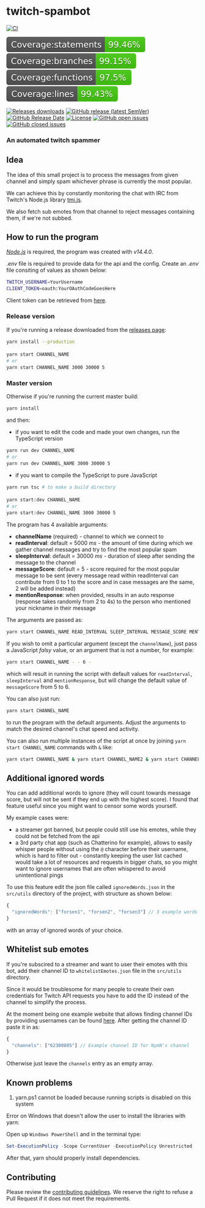 # twitch-spambot

[![CI](https://github.com/FrozenTear7/twitch-spambot/actions/workflows/CI.yml/badge.svg?branch=master)](https://github.com/FrozenTear7/twitch-spambot/actions/workflows/CI.yml)

![Coverage - statements](./badges/badge-statements.svg)
![Coverage - branches](./badges/badge-branches.svg)
![Coverage - functions](./badges/badge-functions.svg)
![Coverage - lines](./badges/badge-lines.svg)

[![Releases downloads](https://img.shields.io/github/downloads/FrozenTear7/twitch-spambot/total)](https://github.com/FrozenTear7/twitch-spambot/releases)
[![GitHub release (latest SemVer)](https://img.shields.io/github/v/release/FrozenTear7/twitch-spambot)](https://github.com/FrozenTear7/twitch-spambot/releases)
[![GitHub Release Date](https://img.shields.io/github/release-date/FrozenTear7/twitch-spambot)](https://github.com/FrozenTear7/twitch-spambot/releases)
[![License](https://img.shields.io/github/license/FrozenTear7/twitch-spambot)](https://github.com/FrozenTear7/twitch-spambot/blob/master/LICENSE)
[![GitHub open issues](https://img.shields.io/github/issues-raw/FrozenTear7/twitch-spambot)](https://github.com/FrozenTear7/twitch-spambot/issues)
[![GitHub closed issues](https://img.shields.io/github/issues-closed-raw/FrozenTear7/twitch-spambot)](https://github.com/FrozenTear7/twitch-spambot/issues?q=is%3Aissue+is%3Aclosed)

### An automated twitch spammer

## Idea

The idea of this small project is to process the messages from given channel
and simply spam whichever phrase is currently the most popular.

We can achieve this by constantly monitoring the chat with IRC from Twitch's
Node.js library [tmi.js](https://github.com/tmijs).

We also fetch sub emotes from that channel to reject messages containing them,
if we're not subbed.

## How to run the program

[_Node.js_](https://nodejs.org/) is required, the program was created with _v14.4.0_.

_.env_ file is required to provide data for the api and the config.
Create an _.env_ file consiting of values as shown below:

```bash
TWITCH_USERNAME=YourUsername
CLIENT_TOKEN=oauth:YourOAuthCodeGoesHere
```

Client token can be retrieved from [here](https://twitchapps.com/tmi/).

### Release version

If you're running a release downloaded from the [releases page](https://github.com/FrozenTear7/twitch-spambot/releases):

```bash
yarn install --production

yarn start CHANNEL_NAME
# or
yarn start CHANNEL_NAME 3000 30000 5
```

### Master version

Otherwise if you're running the current master build:

```bash
yarn install
```

and then:

- if you want to edit the code and made your own changes, run the TypeScript version

```bash
yarn run dev CHANNEL_NAME
# or
yarn run dev CHANNEL_NAME 3000 30000 5
```

- if you want to compile the TypeScript to pure JavaScript

```bash
yarn run tsc # to make a build directory

yarn start:dev CHANNEL_NAME
# or
yarn start:dev CHANNEL_NAME 3000 30000 5
```

The program has 4 available arguments:

- **channelName** (required) - channel to which we connect to
- **readInterval**: default = 5000 _ms_ - the amount of time during which we gather channel messages and try to find the most popular spam
- **sleepInterval**: default = 30000 _ms_ - duration of sleep after sending the message to the channel
- **messageScore**: default = 5 - score required for the most popular message to be sent (every message read within readInterval can contribute from 0 to 1 to the score and in case messages are the same, 2 will be added instead)
- **mentionResponse**: when provided, results in an auto response (response takes randomly from 2 to 4s) to the person who mentioned your nickname in their message

The arguments are passed as:

```bash
yarn start CHANNEL_NAME READ_INTERVAL SLEEP_INTERVAL MESSAGE_SCORE MENTION_RESPONSE
```

If you wish to omit a particular argument (except the `channelName`), just pass a JavaScript _falsy_ value,
or an argument that is not a number, for example:

```bash
yarn start CHANNEL_NAME - - 6 -
```

which will result in running the script with default values for `readInterval`, `sleepInterval` and `mentionResponse`, but will change the default value of `messageScore` from 5 to 6.

You can also just run:

```bash
yarn start CHANNEL_NAME
```

to run the program with the default arguments.
Adjust the arguments to match the desired channel's chat speed and activity.

You can also run multiple instances of the script at once by joining `yarn start CHANNEL_NAME` commands with `&` like:

```bash
yarn start CHANNEL_NAME & yarn start CHANNEL_NAME2 & yarn start CHANNEL_NAME3
```

## Additional ignored words

You can add additional words to ignore (they will count towards message score, but will not be sent if they end up with the highest score).
I found that feature useful since you might want to censor some words yourself.

My example cases were:

- a streamer got banned, but people could still use his emotes, while they could not be fetched from the api
- a 3rd party chat app (such as Chatterino for example), allows to easily whisper people without using the `@` character before their username, which is hard to filter out - constantly keeping the user list cached would take a lot of resources and requests in bigger chats, so you might want to ignore usernames that are often whispered to avoid unintentional pings

To use this feature edit the json file called `ignoredWords.json` in the `src/utils` directory of the project, with structure as shown below:

```javascript
{
  "ignoredWords": ["forsen1", "forsen2", "forsen3"] // 3 example words to ignore
}
```

with an array of ignored words of your choice.

## Whitelist sub emotes

If you're subscired to a streamer and want to user their emotes with this bot, add their channel ID to `whitelistEmotes.json` file in the `src/utils` directory.

Since it would be troublesome for many people to create their own credentials for Twitch API requests you have to add the ID instead of the channel to simplify the process.

At the moment being one example website that allows finding channel IDs by providing usernames can be found [here](https://staging.streamweasels.com/support/convert-twitch-username-to-user-id/).
After getting the channel ID paste it in as:

```javascript
{
  "channels": ["62300805"] // Example channel ID for NymN's channel
}
```

Otherwise just leave the `channels` entry as an empty array.

## Known problems

1. yarn.ps1 cannot be loaded because running scripts is disabled on this system

Error on Windows that doesn't allow the user to install the libraries with yarn:

Open up `Windows PowerShell` and in the terminal type:

```powershell
Set-ExecutionPolicy -Scope CurrentUser -ExecutionPolicy Unrestricted
```

After that, yarn should properly install dependencies.

## Contributing

Please review the [contributing guidelines](https://github.com/FrozenTear7/twitch-spambot/blob/master/CONTRIBUTING.md). We reserve the right to refuse a Pull Request if it does not meet the requirements.
